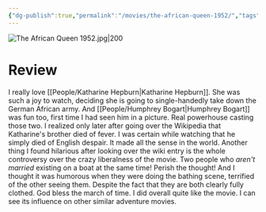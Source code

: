 ```yaml
---
{"dg-publish":true,"permalink":"/movies/the-african-queen-1952/","tags":["movies"],"created":"2024-02-16","updated":"2024-08-19"}
---
```



![The African Queen 1952.jpg|200](/img/user/Attachments/The%20African%20Queen%201952.jpg)

# Review

I really love [[People/Katharine Hepburn\|Katharine Hepburn]]. She was such a joy to watch, deciding she is going to single-handedly take down the German African army. And [[People/Humphrey Bogart\|Humphrey Bogart]] was fun too, first time I had seen him in a picture. Real powerhouse casting those two. I realized only later after going over the Wikipedia that Katharine's brother died of fever. I was certain while watching that he simply died of English despair. It made all the sense in the world. Another thing I found hilarious after looking over the wiki entry is the whole controversy over the crazy liberalness of the movie. Two people who *aren't married* existing on a boat at the same time! Perish the thought! And I thought it was humorous when they were doing the bathing scene, terrified of the other seeing them. Despite the fact that they are both clearly fully clothed. God bless the march of time. I did overall quite like the movie. I can see its influence on other similar adventure movies.

